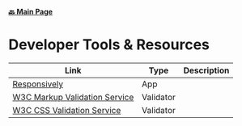 **[:back: Main Page](README.md/)**

# Developer Tools & Resources

| Link | Type | Description |
| ---- | ---- | ----------- |
| [Responsively](https://responsively.app/) | App |             |
| [W3C Markup Validation Service](https://validator.w3.org/#validate_by_upload+with_options) | Validator | |
| [W3C CSS Validation Service](https://jigsaw.w3.org/css-validator/) | Validator | |

